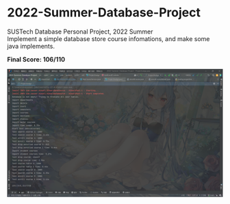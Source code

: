 # 2022-Summer-Database-Project

SUSTech Database Personal Project, 2022 Summer  
Implement a simple database store course infomations, and make some java implements.  

**Final Score: 106/110**  

![](accepted.png)
